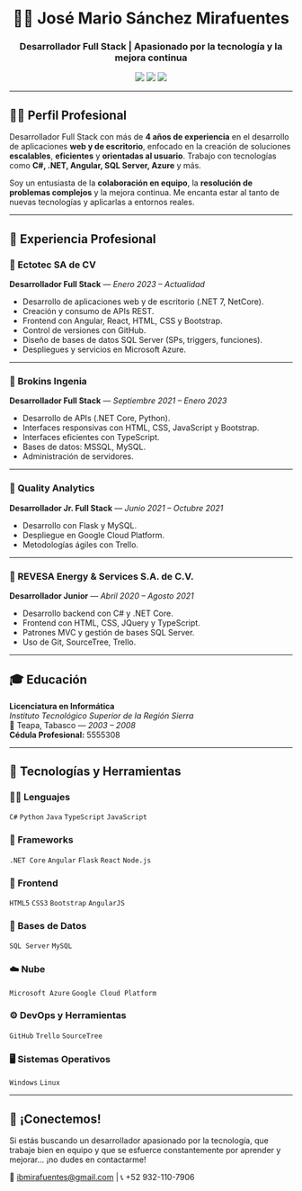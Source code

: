 <h1 align="center">👨‍💻 José Mario Sánchez Mirafuentes</h1>
<h3 align="center">Desarrollador Full Stack | Apasionado por la tecnología y la mejora continua</h3>

<p align="center">
  <a href="mailto:ibmirafuentes@gmail.com"><img src="https://img.shields.io/badge/Email-ibmirafuentes@gmail.com-red?style=flat-square&logo=gmail"></a>
  <a href="https://github.com/JMarioMirafuentes"><img src="https://img.shields.io/badge/GitHub-%JMarioMirafuentes?style=flat-square&logo=github"></a>
  <img src="https://img.shields.io/badge/Teléfono-%2852%29932--110--7906-blue?style=flat-square&logo=phone" />
</p>

---

## 👨‍💼 Perfil Profesional

Desarrollador Full Stack con más de **4 años de experiencia** en el desarrollo de aplicaciones **web y de escritorio**, enfocado en la creación de soluciones **escalables**, **eficientes** y **orientadas al usuario**. Trabajo con tecnologías como **C#, .NET, Angular, SQL Server, Azure** y más.

Soy un entusiasta de la **colaboración en equipo**, la **resolución de problemas complejos** y la mejora continua. Me encanta estar al tanto de nuevas tecnologías y aplicarlas a entornos reales.

---

## 💼 Experiencia Profesional

### 🏢 Ectotec SA de CV  
**Desarrollador Full Stack** — *Enero 2023 – Actualidad*  
- Desarrollo de aplicaciones web y de escritorio (.NET 7, NetCore).
- Creación y consumo de APIs REST.
- Frontend con Angular, React, HTML, CSS y Bootstrap.
- Control de versiones con GitHub.
- Diseño de bases de datos SQL Server (SPs, triggers, funciones).
- Despliegues y servicios en Microsoft Azure.

---

### 🏢 Brokins Ingenia  
**Desarrollador Full Stack** — *Septiembre 2021 – Enero 2023*  
- Desarrollo de APIs (.NET Core, Python).
- Interfaces responsivas con HTML, CSS, JavaScript y Bootstrap.
- Interfaces eficientes con TypeScript.
- Bases de datos: MSSQL, MySQL.
- Administración de servidores.

---

### 🏢 Quality Analytics  
**Desarrollador Jr. Full Stack** — *Junio 2021 – Octubre 2021*  
- Desarrollo con Flask y MySQL.
- Despliegue en Google Cloud Platform.
- Metodologías ágiles con Trello.

---

### 🏢 REVESA Energy & Services S.A. de C.V.  
**Desarrollador Junior** — *Abril 2020 – Agosto 2021*  
- Desarrollo backend con C# y .NET Core.
- Frontend con HTML, CSS, JQuery y TypeScript.
- Patrones MVC y gestión de bases SQL Server.
- Uso de Git, SourceTree, Trello.

---

## 🎓 Educación

**Licenciatura en Informática**  
*Instituto Tecnológico Superior de la Región Sierra*  
📍 Teapa, Tabasco — *2003 – 2008*  
**Cédula Profesional:** 5555308

---

## 🧰 Tecnologías y Herramientas

### 👨‍💻 Lenguajes
`C#` `Python` `Java` `TypeScript` `JavaScript`

### 🔧 Frameworks
`.NET Core` `Angular` `Flask` `React` `Node.js`

### 🎨 Frontend
`HTML5` `CSS3` `Bootstrap` `AngularJS`

### 💾 Bases de Datos
`SQL Server` `MySQL`

### ☁️ Nube
`Microsoft Azure` `Google Cloud Platform`

### ⚙️ DevOps y Herramientas
`GitHub` `Trello` `SourceTree`

### 🖥️ Sistemas Operativos
`Windows` `Linux`

---


## 🤝 ¡Conectemos!

Si estás buscando un desarrollador apasionado por la tecnología, que trabaje bien en equipo y que se esfuerce constantemente por aprender y mejorar... ¡no dudes en contactarme!

📧 ibmirafuentes@gmail.com | 📞 +52 932-110-7906  

